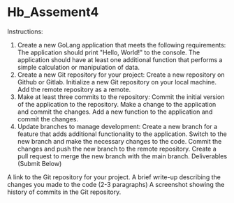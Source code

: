 # Hb_Assement4

Instructions:

1. Create a new GoLang application that meets the following requirements:
The application should print "Hello, World!" to the console.
The application should have at least one additional function that performs a simple calculation or manipulation of data.
2. Create a new Git repository for your project:
Create a new repository on Github or Gitlab.
Initialize a new Git repository on your local machine.
Add the remote repository as a remote.
3. Make at least three commits to the repository:
Commit the initial version of the application to the repository.
Make a change to the application and commit the changes.
Add a new function to the application and commit the changes.
4. Update branches to manage development:
Create a new branch for a feature that adds additional functionality to the application.
Switch to the new branch and make the necessary changes to the code.
Commit the changes and push the new branch to the remote repository.
Create a pull request to merge the new branch with the main branch.
Deliverables (Submit Below)

A link to the Git repository for your project.
A brief write-up describing the changes you made to the code (2-3 paragraphs)
A screenshot showing the history of commits in the Git repository.